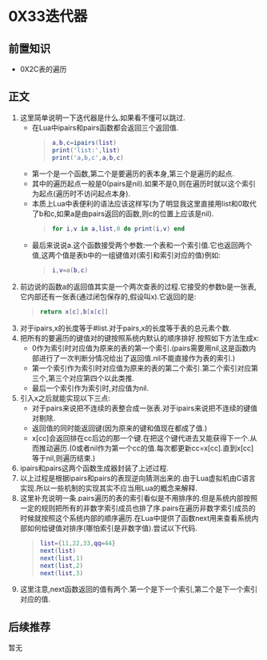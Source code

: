 # 0X33迭代器

## 前置知识

* 0X2C表的遍历

## 正文

1. 这里简单说明一下迭代器是什么.如果看不懂可以跳过.
    * 在Lua中ipairs和pairs函数都会返回三个返回值.
        >```lua
        >a,b,c=ipairs(list)
        >print('list:',list)
        >print('a,b,c',a,b,c)
        >```
    * 第一个是一个函数,第二个是要遍历的表本身,第三个是遍历的起点.
    * 其中的遍历起点一般是0(pairs是nil).如果不是0,则在遍历时就以这个索引为起点(遍历时不访问起点本身).
    * 本质上Lua中表便利的语法应该这样写(为了明显我这里直接用list和0取代了b和c,如果a是由pairs返回的函数,则c的位置上应该是nil).
        >```lua
        >for i,v in a,list,0 do print(i,v) end
        >```
    * 最后来说说a.这个函数接受两个参数:一个表和一个索引值.它也返回两个值,这两个值是表b中的一组键值对(索引和索引对应的值)例如:
        >```lua
        >i,v=a(b,c)
        >```
1. 前边说的函数a的返回值其实是一个两次查表的过程.它接受的参数b是一张表,它内部还有一张表(通过闭包保存的,假设叫x).它返回的是:
    >```lua
    >return x[c],b[x[c]]
    >```
1. 对于ipairs,x的长度等于#list.对于pairs,x的长度等于表的总元素个数.
1. 把所有的要遍历的键值对的键按照系统内默认的顺序排好.按照如下方法生成x:
    * 0作为索引时对应值为原来的表的第一个索引.(pairs需要用nil,这是函数内部进行了一次判断分情况给出了返回值.nil不能直接作为表的索引.)
    * 第一个索引作为索引时对应值为原来的表的第二个索引.第二个索引对应第三个,第三个对应第四个以此类推.
    * 最后一个索引作为索引时,对应值为nil.
1. 引入x之后就能实现以下三点:
    * 对于pairs来说把不连续的表整合成一张表.对于ipairs来说把不连续的键值对剔除.
    * 返回值的同时能返回键(因为原来的键和值现在都成了值.)
    * x[cc]会返回排在cc后边的那一个键.在把这个键代进去又能获得下一个.从而推动遍历.(0或者nil作为第一个cc的值.每次都更新cc=x[cc].直到x[cc]等于nil,则遍历结束.)
1. ipairs和pairs这两个函数生成器封装了上述过程.
1. 以上过程是根据ipairs和pairs的表现逆向猜测出来的.由于Lua虚拟机由C语言实现.所以一些机制的实现其实不应当用Lua的概念来解释.
1. 这里补充说明一条.pairs遍历的表的索引看似是不用排序的.但是系统内部按照一定的规则把所有的非数字索引成员也排了序.pairs在遍历非数字索引成员的时候就按照这个系统内部的顺序遍历.在Lua中提供了函数next用来查看系统内部如何给键值对排序(哪怕索引是非数字值).尝试以下代码.
    >```lua
    >list={11,22,33,qq=44}
    >next(list)
    >next(list,1)
    >next(list,2)
    >next(list,3)
    >```
1. 这里注意,next函数返回的值有两个.第一个是下一个索引,第二个是下一个索引对应的值.

## 后续推荐

暂无